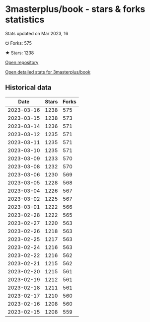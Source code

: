 # 3masterplus/book - stars & forks statistics

Stats updated on Mar 2023, 16

☋ Forks: 575

★ Stars: 1238

[Open repository](https://github.com/3masterplus/book)

[Open detailed stats for 3masterplus/book](https://reviewgithub.com/rep/3masterplus/book)

## Historical data
| Date | Stars | Forks |
|------|-------|-------|
| 2023-03-16 | 1238 | 575 | 
| 2023-03-15 | 1238 | 573 | 
| 2023-03-14 | 1236 | 571 | 
| 2023-03-12 | 1235 | 571 | 
| 2023-03-11 | 1235 | 571 | 
| 2023-03-10 | 1235 | 571 | 
| 2023-03-09 | 1233 | 570 | 
| 2023-03-08 | 1232 | 570 | 
| 2023-03-06 | 1230 | 569 | 
| 2023-03-05 | 1228 | 568 | 
| 2023-03-04 | 1226 | 567 | 
| 2023-03-02 | 1225 | 567 | 
| 2023-03-01 | 1222 | 566 | 
| 2023-02-28 | 1222 | 565 | 
| 2023-02-27 | 1220 | 563 | 
| 2023-02-26 | 1218 | 563 | 
| 2023-02-25 | 1217 | 563 | 
| 2023-02-24 | 1216 | 563 | 
| 2023-02-22 | 1216 | 562 | 
| 2023-02-21 | 1215 | 562 | 
| 2023-02-20 | 1215 | 561 | 
| 2023-02-19 | 1212 | 561 | 
| 2023-02-18 | 1211 | 561 | 
| 2023-02-17 | 1210 | 560 | 
| 2023-02-16 | 1208 | 560 | 
| 2023-02-15 | 1208 | 559 | 

